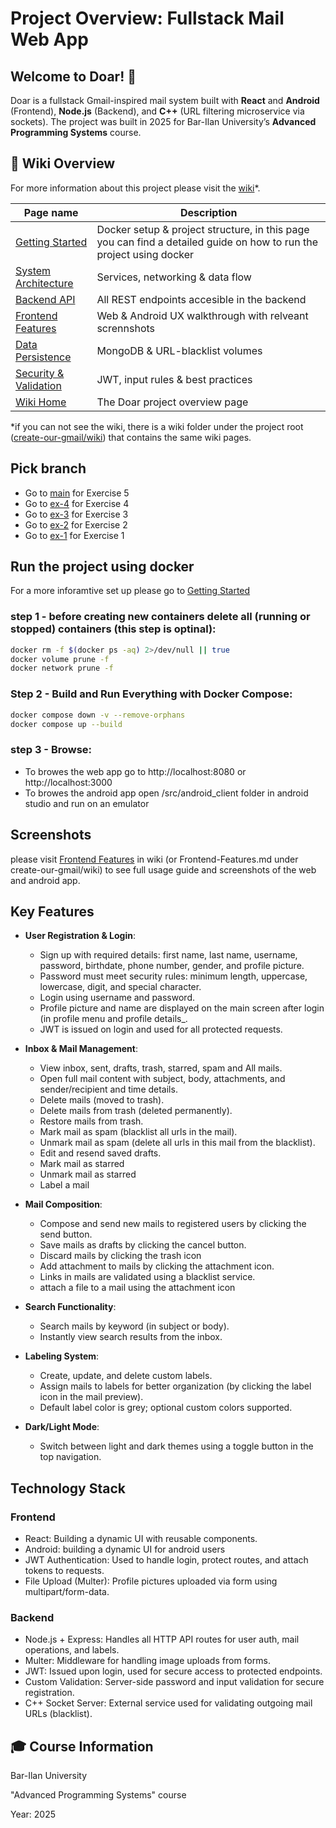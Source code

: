 # **Project Overview: Fullstack Mail Web App**

## **Welcome to Doar! 📩**
Doar is a fullstack Gmail-inspired mail system built with **React**  and **Android** (Frontend), **Node.js** (Backend), and **C++** (URL filtering microservice via sockets).
The project was built in 2025 for Bar-Ilan University’s **Advanced Programming Systems** course.

## 📖 Wiki Overview

For more information about this project please visit the [wiki](https://github.com/meshybb/Create-our-Gmail/wiki/)*.

| Page name                                      | Description                            |
| ---------------------------------------------- | -------------------------------------- |
| [Getting Started](https://github.com/meshybb/Create-our-Gmail/wiki/Getting-Started)             | Docker setup & project structure, in this page you can find a detailed guide on how to run the project using docker |
| [System Architecture](https://github.com/meshybb/Create-our-Gmail/wiki/System-Architecture)     | Services, networking & data flow       |
| [Backend API](https://github.com/meshybb/Create-our-Gmail/wiki/Backend-API)                     | All REST endpoints accesible in the backend|
| [Frontend Features](https://github.com/meshybb/Create-our-Gmail/wiki/Frontend-Features)         | Web & Android UX walkthrough with relveant scrennshots |
| [Data Persistence](https://github.com/meshybb/Create-our-Gmail/wiki/Data-Persistence)           | MongoDB & URL-blacklist volumes        |
| [Security & Validation](https://github.com/meshybb/Create-our-Gmail/wiki/Security-&-Validation) | JWT, input rules & best practices      |
| [Wiki Home](https://github.com/meshybb/Create-our-Gmail/wiki/Home)                              | The Doar project overview page                  |

*if you can not see the wiki, there is a wiki folder under the project root ([create-our-gmail/wiki](./wiki/Home.md)) that contains the same wiki pages.

## Pick branch
- Go to [main](https://github.com/meshybb/Create-our-Gmail) for Exercise 5
- Go to [ex-4](https://github.com/meshybb/Create-our-Gmail/tree/ex-4) for Exercise 4
- Go to [ex-3](https://github.com/meshybb/Create-our-Gmail/tree/ex-3) for Exercise 3
- Go to [ex-2](https://github.com/meshybb/Create-our-Gmail/tree/ex-2) for Exercise 2
- Go to [ex-1](https://github.com/meshybb/Create-our-Gmail/tree/ex-1) for Exercise 1

## Run the project using docker

For a more inforamtive set up please go to [Getting Started](https://github.com/meshybb/Create-our-Gmail/wiki/Getting-Started)

### step 1 - before creating new containers delete all (running or stopped) containers (this step is optinal):

``` bash
docker rm -f $(docker ps -aq) 2>/dev/null || true
docker volume prune -f
docker network prune -f
```

### Step 2 - Build and Run Everything with Docker Compose:

```bash
docker compose down -v --remove-orphans
docker compose up --build
```
### step 3 - Browse:
- To browes the web app go to http://localhost:8080 or http://localhost:3000 
- To browes the android app open /src/android_client folder in android studio and run on an emulator

## Screenshots
please visit [Frontend Features](https://github.com/meshybb/Create-our-Gmail/wiki/Frontend-Features) in wiki (or Frontend-Features.md under create-our-gmail/wiki) to see full usage guide and screenshots of the web and android app.

## Key Features 

- **User Registration & Login**:
  - Sign up with required details: first name, last name, username, password, birthdate, phone number, gender, and profile picture.
  - Password must meet security rules: minimum length, uppercase, lowercase, digit, and special character.
  - Login using username and password.
  - Profile picture and name are displayed on the main screen after login (in profile menu and profile details_.
  - JWT is issued on login and used for all protected requests.

- **Inbox & Mail Management**:
  - View inbox, sent, drafts, trash, starred, spam and All mails.
  - Open full mail content with subject, body, attachments, and sender/recipient and time details.
  - Delete mails (moved to trash).
  - Delete mails from trash (deleted permanently).
  - Restore mails from trash.
  - Mark mail as spam (blacklist all urls in the mail).
  - Unmark mail as spam (delete all urls in this mail from the blacklist).
  - Edit and resend saved drafts.
  - Mark mail as starred
  - Unmark mail as starred
  - Label a mail

- **Mail Composition**:
  - Compose and send new mails to registered users by clicking the send button. 
  - Save mails as drafts by clicking the cancel button.
  - Discard mails by clicking the trash icon
  - Add attachment to mails by clicking the attachment icon.
  - Links in mails are validated using a blacklist service.
  - attach a file to a mail using the attachment icon

- **Search Functionality**:
  - Search mails by keyword (in subject or body).
  - Instantly view search results from the inbox.

- **Labeling System**:
  - Create, update, and delete custom labels.
  - Assign mails to labels for better organization (by clicking the label icon in the mail preview).
  - Default label color is grey; optional custom colors supported.

- **Dark/Light Mode**:
  - Switch between light and dark themes using a toggle button in the top navigation.

## Technology Stack

### Frontend
- React: Building a dynamic UI with reusable components.
- Android: building a dynamic UI for android users
- JWT Authentication: Used to handle login, protect routes, and attach tokens to requests.
- File Upload (Multer): Profile pictures uploaded via form using multipart/form-data.

### Backend
- Node.js + Express: Handles all HTTP API routes for user auth, mail operations, and labels.
- Multer: Middleware for handling image uploads from forms.
- JWT: Issued upon login, used for secure access to protected endpoints.
- Custom Validation: Server-side password and input validation for secure registration.
- C++ Socket Server: External service used for validating outgoing mail URLs (blacklist).
  
##  🎓 Course Information

 Bar-Ilan University
 
 "Advanced Programming Systems" course

 Year: 2025

